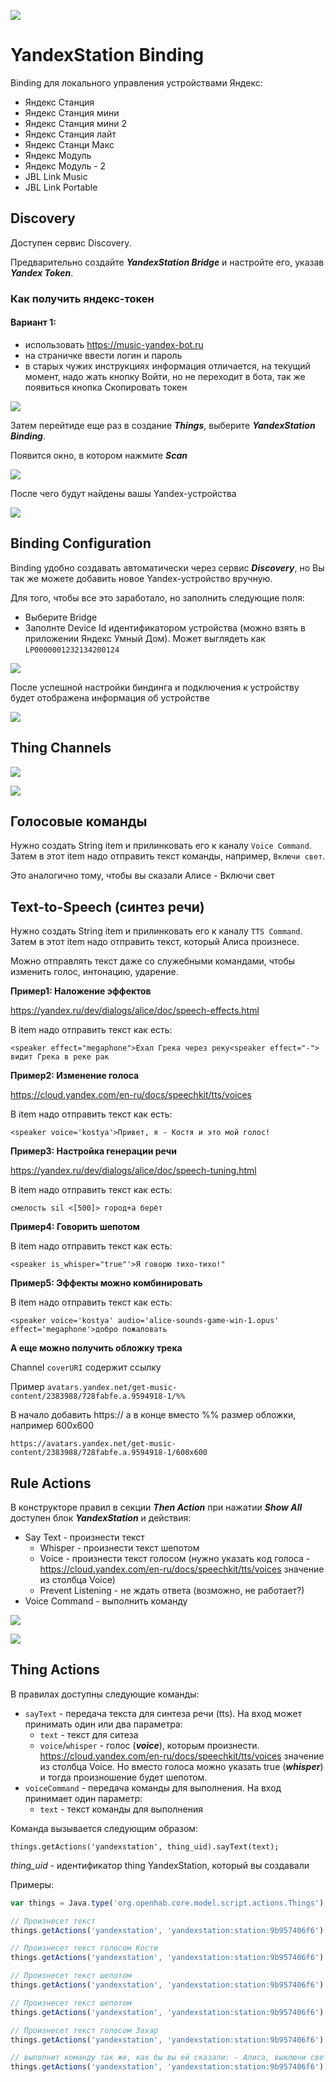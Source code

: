 ![](docs/images/yandex-mini.jpg)
# YandexStation Binding

Binding для локального управления устройствами Яндекс:

- Яндекс Станция
- Яндекс Станция мини
- Яндекс Станция мини 2
- Яндекс Станция лайт
- Яндекс Станци Макс
- Яндекс Модуль
- Яндекс Модуль - 2
- JBL Link Music
- JBL Link Portable

## Discovery

Доступен сервис Discovery. 

Предварительно создайте **_YandexStation Bridge_** и настройте его, указав **_Yandex Token_**.

### Как получить яндекс-токен

#### Вариант 1:
- использовать https://music-yandex-bot.ru
- на страничке ввести логин и пароль
- в старых чужих инструкциях информация отличается, на текущий момент, надо жать кнопку Войти, но не переходит в бота, так же появиться кнопка Скопировать токен


![](docs/images/bridge-1.png)

Затем перейтиде еще раз в создание **_Things_**, выберите **_YandexStation Binding_**.

Появится окно, в котором нажмите **_Scan_**

![](docs/images/discovery-0.png)

После чего будут найдены вашы Yandex-устройства

![](docs/images/discovery-1.jpg)

## Binding Configuration

Binding удобно создавать автоматически через сервис **_Discovery_**, но Вы так же можете добавить новое Yandex-устройство вручную.

Для того, чтобы все это заработало, но заполнить следующие поля:
- Выберите Bridge
- Заполнте Device Id идентификатором устройства (можно взять в приложении Яндекс Умный Дом). Может выглядеть как `LP0000001232134200124`

![](docs/images/config-01.png)

После успешной настройки биндинга и подключения к устройству будет отображена информация об устройстве

![](docs/images/configured.png)

## Thing Channels

![](docs/images/config-02.png)

![](docs/images/yandex-station-group-item.png)

## Голосовые команды

Нужно создать String item и прилинковать его к каналу `Voice Command`. Затем в этот item надо отправить текст команды, например, `Включи свет`.

Это аналогично тому, чтобы вы сказали Алисе - Включи свет

## Text-to-Speech (синтез речи)

Нужно создать String item и прилинковать его к каналу `TTS Command`. Затем в этот item надо отправить текст, который Алиса произнесе.

Можно отправлять текст даже со служебными командами, чтобы изменить голос, интонацию, ударение.

**Пример1: Наложение эффектов**

https://yandex.ru/dev/dialogs/alice/doc/speech-effects.html

В item надо отправить текст как есть:

`<speaker effect="megaphone">Ехал Грека через реку<speaker effect="-"> видит Грека в реке рак`

**Пример2: Изменение голоса**

https://cloud.yandex.com/en-ru/docs/speechkit/tts/voices

В item надо отправить текст как есть:

`<speaker voice='kostya'>Привет, я - Костя и это мой голос!`

**Пример3: Настройка генерации речи**

https://yandex.ru/dev/dialogs/alice/doc/speech-tuning.html

В item надо отправить текст как есть:

`смелость sil <[500]> город+а берёт`

**Пример4: Говорить шепотом**

В item надо отправить текст как есть:

`<speaker is_whisper="true"'>Я говорю тихо-тихо!"`

**Пример5: Эффекты можно комбинировать**

В item надо отправить текст как есть:

`<speaker voice='kostya' audio='alice-sounds-game-win-1.opus' effect='megaphone'>добро пожаловать`


**А еще можно получить обложку трека**

Channel `coverURI` содержит ссылку

Пример `avatars.yandex.net/get-music-content/2383988/728fabfe.a.9594918-1/%%`

В начало добавить https:// а в конце вместо %% размер обложки, например 600x600

`https://avatars.yandex.net/get-music-content/2383988/728fabfe.a.9594918-1/600x600`

## Rule Actions

В конструкторе правил в секции _**Then Action**_ при нажатии _**Show All**_ доступен блок _**YandexStation**_ и действия:
+ Say Text - произнести текст
    + Whisper - произнести текст шепотом
    + Voice - произнести текст голосом (нужно указать код голоса - https://cloud.yandex.com/en-ru/docs/speechkit/tts/voices значение из столбца Voice)
    + Prevent Listening - не ждать ответа (возможно, не работает?)
+ Voice Command - выполнить команду

![](docs/images/then-action-01.png)

![](docs/images/then-action-02.png)

## Thing Actions
В правилах доступны следующие команды:

+ `sayText` - передача текста для синтеза речи (tts). На вход может принимать один или два параметра:
    + `text` - текст для ситеза
    + `voice`/`whisper` - голос (_**voice**_), которым произнести. https://cloud.yandex.com/en-ru/docs/speechkit/tts/voices значение из столбца Voice. Но вместо голоса можно указать true (_**whisper**_) и тогда произношение будет шепотом.
+ `voiceCommand` - передача команды для выполнения. На вход принимает один параметр:
    + `text` - текст команды для выполнения

Команда вызывается следующим образом:
```
things.getActions('yandexstation', thing_uid).sayText(text);
```
_thing_uid_ - идентификатор thing YandexStation, который вы создавали

Примеры:

```javascript
var things = Java.type('org.openhab.core.model.script.actions.Things');

// Произнесет текст
things.getActions('yandexstation', 'yandexstation:station:9b957406f6').sayText('Привет, как дела');

// Произнесет текст голосом Кости
things.getActions('yandexstation', 'yandexstation:station:9b957406f6').sayText('Привет, я говорю голосом Кости', 'kostya');

// Произнесет текст шепотом
things.getActions('yandexstation', 'yandexstation:station:9b957406f6').sayText("Как дела", true);

// Произнесет текст шепотом
things.getActions('yandexstation', 'yandexstation:station:9b957406f6').sayText("<speaker is_whisper='true'>Как дела");

// Произнесет текст голосом Захар
things.getActions('yandexstation', 'yandexstation:station:9b957406f6').sayText("<speaker voice='zahar'>Как дела");

// выполнит команду так же, как бы вы ей сказали: - Алиса, выключи свет
things.getActions('yandexstation', 'yandexstation:station:9b957406f6').voiceCommand('Включи свет');

```
